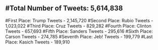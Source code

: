 #Total Number of Tweets: 5,614,838 
---
#First Place: Trump Tweets - 2,145,720
#Second Place: Rubio Tweets - 1,023,022
#Third Place: Cruz Tweets - 829,282
#Fourth Place: Clinton Tweets - 657,693
#Fifth Place: Sanders Tweets - 295,616
#Sixth Place: Carson Tweets - 274,785
#Seventh Place: Jeb! Tweets - 199,779
#Last Place: Kasich Tweets - 189,910
